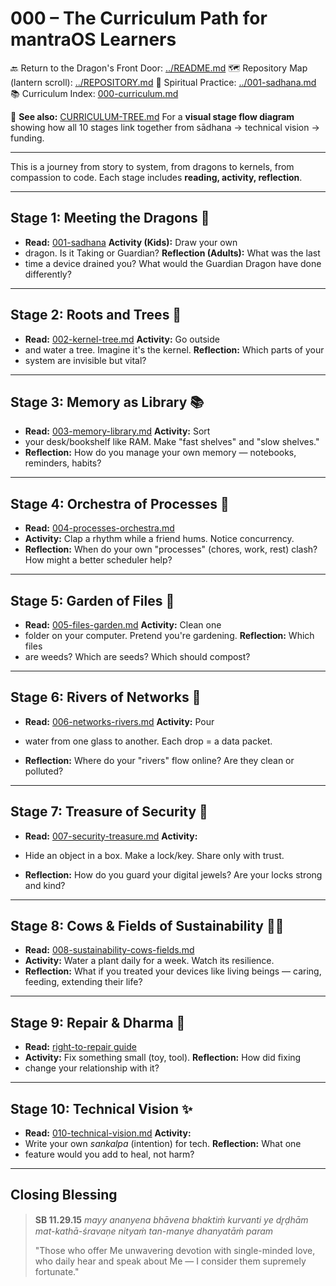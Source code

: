 # 000 – The Curriculum Path for mantraOS Learners

🔙 Return to the Dragon's Front Door: [../README.md](../README.md) 🗺️ Repository
Map (lantern scroll): [../REPOSITORY.md](../REPOSITORY.md) 🧘 Spiritual Practice:
[../001-sadhana.md](../001-sadhana.md) 📚 Curriculum Index:
[000-curriculum.md](000-curriculum.md)


📜 **See also:** [CURRICULUM-TREE.md](CURRICULUM-TREE.md) For a **visual stage
flow diagram** showing how all 10 stages link together from sādhana → technical
vision → funding.

---

This is a journey from story to system, from dragons to kernels, from compassion
to code. Each stage includes **reading, activity, reflection**.

---

## Stage 1: Meeting the Dragons 🐉
- **Read:** [001-sadhana](../001-sadhana.md) **Activity (Kids):** Draw your own
- dragon. Is it Taking or Guardian? **Reflection (Adults):** What was the last
- time a device drained you? What
would the Guardian Dragon have done differently?

---

## Stage 2: Roots and Trees 🌳
- **Read:** [002-kernel-tree.md](002-kernel-tree.md) **Activity:** Go outside
- and water a tree. Imagine it's the kernel. **Reflection:** Which parts of your
- system are invisible but vital?

---

## Stage 3: Memory as Library 📚
- **Read:** [003-memory-library.md](003-memory-library.md) **Activity:** Sort
- your desk/bookshelf like RAM. Make "fast shelves" and "slow
shelves."
- **Reflection:** How do you manage your own memory — notebooks, reminders,
habits?

---

## Stage 4: Orchestra of Processes 🎻
- **Read:** [004-processes-orchestra.md](004-processes-orchestra.md)
- **Activity:** Clap a rhythm while a friend hums. Notice concurrency.
- **Reflection:** When do your own "processes" (chores, work, rest) clash? How
might a better scheduler help?

---

## Stage 5: Garden of Files 🌱
- **Read:** [005-files-garden.md](005-files-garden.md) **Activity:** Clean one
- folder on your computer. Pretend you're gardening. **Reflection:** Which files
- are weeds? Which are seeds? Which should compost?

---

## Stage 6: Rivers of Networks 🌊
- **Read:** [006-networks-rivers.md](006-networks-rivers.md) **Activity:** Pour
- water from one glass to another. Each drop = a data packet.

- **Reflection:** Where do your "rivers" flow online? Are they clean or
polluted?

---

## Stage 7: Treasure of Security 💎
- **Read:** [007-security-treasure.md](007-security-treasure.md) **Activity:**
- Hide an object in a box. Make a lock/key. Share only with trust.

- **Reflection:** How do you guard your digital jewels? Are your locks strong
and kind?

---

## Stage 8: Cows & Fields of Sustainability 🐄🌾
- **Read:**
[008-sustainability-cows-fields.md](008-sustainability-cows-fields.md)
- **Activity:** Water a plant daily for a week. Watch its resilience.
- **Reflection:** What if you treated your devices like living beings — caring,
feeding, extending their life?

---

## Stage 9: Repair & Dharma 🔧
- **Read:** [right-to-repair guide](../010-research/009-right-to-repair.md)
- **Activity:** Fix something small (toy, tool). **Reflection:** How did fixing
- change your relationship with it?

---

## Stage 10: Technical Vision ✨
- **Read:** [010-technical-vision.md](../010-technical-vision.md) **Activity:**
- Write your own *sankalpa* (intention) for tech. **Reflection:** What one
- feature would you add to heal, not harm?

---

## Closing Blessing

> **SB 11.29.15** *mayy ananyena bhāvena bhaktiṁ kurvanti ye dr̥ḍhām
> mat-kathā-śravaṇe nityaṁ tan-manye dhanyatāṁ param*
>
> "Those who offer Me unwavering devotion with single-minded love, who daily
hear and speak about Me — I consider them supremely fortunate."
